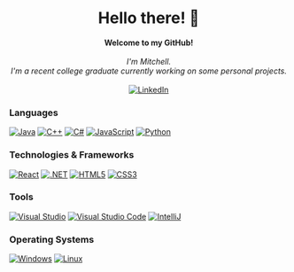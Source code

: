 <h1 align="center">Hello there! 👋</h1>

<p align="center">
    <b>Welcome to my GitHub!</b><br><br>
    <i>
        I'm Mitchell.<br>
        I'm a recent college graduate currently working on some personal projects.<br>
    </i><br>
    <a href="https://www.linkedin.com/in/mitchell-zoph-137318187">
        <img src="https://img.shields.io/badge/LinkedIn-blue?style=flat-square&logo=linkedin" alt="LinkedIn">
    </a>
</p>

### Languages
[![Java](https://img.shields.io/badge/java-black?style=for-the-badge&logo=openjdk)](#)
[![C++](https://img.shields.io/badge/C%2B%2B-black?style=for-the-badge&logo=c%2B%2B&logoColor=00599C)](#)
[![C#](https://img.shields.io/badge/C%23-black?style=for-the-badge&logo=c-sharp&logoColor=239120)](#)
[![JavaScript](https://img.shields.io/badge/javascript-black?style=for-the-badge&logo=javascript)](#)
[![Python](https://img.shields.io/badge/python-black?style=for-the-badge&logo=python)](#)

### Technologies & Frameworks
[![React](https://img.shields.io/badge/react-black?style=for-the-badge&logo=react)](#)
[![.NET](https://img.shields.io/badge/.NET-black?style=for-the-badge&logo=.net&logoColor=512BD4)](#)
[![HTML5](https://img.shields.io/badge/html5-black?style=for-the-badge&logo=html5)](#)
[![CSS3](https://img.shields.io/badge/CSS3-black?style=for-the-badge&logo=css3&logoColor=1572B6)](#)

### Tools
[![Visual Studio](https://img.shields.io/badge/Visual_Studio-black?style=for-the-badge&logo=visual-studio&logoColor=5C2D91)](#)
[![Visual Studio Code](https://img.shields.io/badge/Visual_Studio_Code-black?style=for-the-badge&logo=visual-studio-code&logoColor=007ACC)](#)
[![IntelliJ](https://img.shields.io/badge/IntelliJ_IDEA-black?style=for-the-badge&logo=intellij-idea)](#)

### Operating Systems
[![Windows](https://img.shields.io/badge/Windows-black?style=for-the-badge&logo=Windows)](#)
[![Linux](https://img.shields.io/badge/linux-black?style=for-the-badge&logo=Linux)](#)

<!--

- 🔭 I’m currently working on ...
- 🌱 I’m currently learning ...
- 👯 I’m looking to collaborate on ...
- 🤔 I’m looking for help with ...
- 💬 Ask me about ...
- 📫 How to reach me: ...
- 😄 Pronouns: ...
- ⚡ Fun fact: ...
-->
